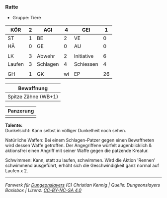 ### Ratte  
- Gruppe: Tiere  

| KÖR | 2 | AGI | 4 | GEI | 1 |
| --- | --- | --- | --- | --- | --- |
| ST | 1 | BE | 2 | VE | 0 |
| HÄ | 0 | GE | 0 | AU | 0 |
|  |  |  |  |  |  |
| LK | 3 | Abwehr | 2 | Initiative | 6 |
| Laufen | 3 | Schlagen | 4 | Schiessen | 4 |
|  |  |  |  |  |  |
| GH | 1 | GK | wi | EP | 26 |


| Bewaffnung |
| --- |
| Spitze Zähne (WB+1) |


| Panzerung |
| --- |
|  |


**Talente:**  
Dunkelsicht: Kann selbst in völliger Dunkelheit noch sehen.

Natürliche Waffen: Bei einem Schlagen-Patzer gegen einen Bewaffneten wird dessen Waffe getroffen. Der Angegriffene würfelt augenblicklich & aktionsfrei einen Angriff mit seiner Waffe gegen die patzende Kreatur.

Schwimmen: Kann, statt zu laufen, schwimmen. Wird die Aktion 'Rennen' schwimmend ausgeführt, erhöht sich die Geschwindigkeit ganz normal auf Laufen x 2.





___
*Fanwerk für [Dungeonslayers](https://www.dungeonslayers.net/) (C) Christian Kennig | Quelle: Dungeonslayers Basisbox | Lizenz: [CC-BY-NC-SA 4.0](https://creativecommons.org/licenses/by-nc-sa/4.0/deed.de)*